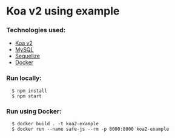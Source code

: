 # Koa v2 using example

### Technologies used:

- [Koa v2](https://github.com/koajs/koa)
- [MySQL](https://www.mysql.com)
- [Sequelize](https://github.com/sequelize/sequelize)
- [Docker](https://www.docker.com)

### Run locally: 

```
  $ npm install
  $ npm start 
```

### Run using Docker:

```
  $ docker build . -t koa2-example
  $ docker run --name safe-js --rm -p 8000:8000 koa2-example
```
